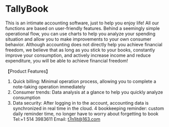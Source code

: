 # TallyBook
This is an intimate accounting software, just to help you enjoy life! All our functions are based on user-friendly features. Behind a seemingly simple operational flow, you can use charts to help you analyze your spending situation and allow you to make improvements to your own consumer behavior. Although accounting does not directly help you achieve financial freedom, we believe that as long as you stick to your books, constantly improve your consumption, and actively increase income and reduce expenditure, you will be able to achieve financial freedom!

【Product Features】
1. Quick billing: Minimal operation process, allowing you to complete a note-taking operation immediately
2. Consumer trends: Data analysis at a glance to help you quickly analyze consumption
3. Data security: After logging in to the account, accounting data is synchronized in real time in the cloud.
4 bookkeeping reminder: custom daily reminder time, no longer have to worry about forgetting to book
Tel:+1 514 3983611
Email: t7n1jt@163.com
